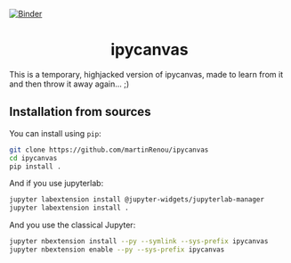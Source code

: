 [![Binder](https://mybinder.org/badge_logo.svg)](https://mybinder.org/v2/gh/martinRenou/ipycanvas/stable?filepath=examples)

<h1 align="center">ipycanvas</h1>

This is a temporary, highjacked version of ipycanvas, made to learn from it and then throw it away again... ;) 

## Installation from sources

You can install using `pip`:

```bash
git clone https://github.com/martinRenou/ipycanvas
cd ipycanvas
pip install .
```

And if you use jupyterlab:

```bash
jupyter labextension install @jupyter-widgets/jupyterlab-manager
jupyter labextension install .
```

And you use the classical Jupyter:

```bash
jupyter nbextension install --py --symlink --sys-prefix ipycanvas
jupyter nbextension enable --py --sys-prefix ipycanvas
```
